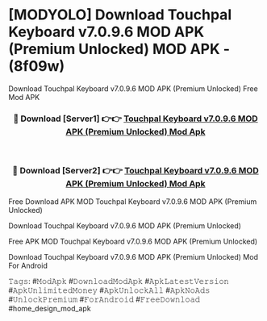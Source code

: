 # [MODYOLO] Download Touchpal Keyboard v7.0.9.6 MOD APK (Premium Unlocked) MOD APK - (8f09w)
Download Touchpal Keyboard v7.0.9.6 MOD APK (Premium Unlocked) Free Mod APK

<div align="center">
<h3>🔴 Download [Server1] 👉👉 <a href="https://apk-comot.site?title=Touchpal_Keyboard_v7.0.9.6_MOD_APK_(Premium_Unlocked)">Touchpal Keyboard v7.0.9.6 MOD APK (Premium Unlocked) Mod Apk</a></h3><br>

<h3>🔴 Download [Server2] 👉👉 <a href="https://apk-comot.site?title=Touchpal_Keyboard_v7.0.9.6_MOD_APK_(Premium_Unlocked)">Touchpal Keyboard v7.0.9.6 MOD APK (Premium Unlocked) Mod Apk</a></h3>
</div>


Free Download APK MOD Touchpal Keyboard v7.0.9.6 MOD APK (Premium Unlocked)

Download Touchpal Keyboard v7.0.9.6 MOD APK (Premium Unlocked) 

Free APK MOD Touchpal Keyboard v7.0.9.6 MOD APK (Premium Unlocked) 

Download Touchpal Keyboard v7.0.9.6 MOD APK (Premium Unlocked) Mod For Android

𝚃𝚊𝚐𝚜: #𝙼𝚘𝚍𝙰𝚙𝚔 #𝙳𝚘𝚠𝚗𝚕𝚘𝚊𝚍𝙼𝚘𝚍𝙰𝚙𝚔 #𝙰𝚙𝚔𝙻𝚊𝚝𝚎𝚜𝚝𝚅𝚎𝚛𝚜𝚒𝚘𝚗 #𝙰𝚙𝚔𝚄𝚗𝚕𝚒𝚖𝚒𝚝𝚎𝚍𝙼𝚘𝚗𝚎𝚢 #𝙰𝚙𝚔𝚄𝚗𝚕𝚘𝚌𝚔𝙰𝚕𝚕 #𝙰𝚙𝚔𝙽𝚘𝙰𝚍𝚜 #𝚄𝚗𝚕𝚘𝚌𝚔𝙿𝚛𝚎𝚖𝚒𝚞𝚖 #𝙵𝚘𝚛𝙰𝚗𝚍𝚛𝚘𝚒𝚍 #𝙵𝚛𝚎𝚎𝙳𝚘𝚠𝚗𝚕𝚘𝚊𝚍 #home_design_mod_apk